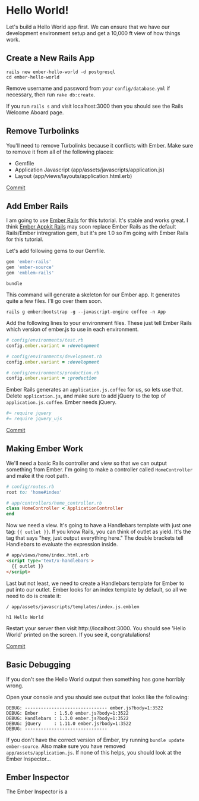 # Hello World!

Let's build a Hello World app first. We can ensure that we have our development environment setup and get a 10,000 ft view of how things work.

## Create a New Rails App

```
rails new ember-hello-world -d postgresql
cd ember-hello-world
```

Remove username and password from your `config/database.yml` if necessary, then run `rake db:create`.

If you run `rails s` and visit localhost:3000 then you should see the Rails Welcome Aboard page.

## Remove Turbolinks

You'll need to remove Turbolinks because it conflicts with Ember. Make sure to remove it from all of the following places:

* Gemfile
* Application Javascript (app/assets/javascripts/application.js)
* Layout (app/views/layouts/application.html.erb)

[Commit](https://github.com/vicramon/ember-hello-world/commit/2ec275447edd98e2ec004f4f1c281d4fa4418311)

## Add Ember Rails

I am going to use [Ember Rails](https://github.com/emberjs/ember-rails) for this tutorial. It's stable and works great. I think [Ember Appkit Rails](https://github.com/dockyard/ember-appkit-rails) may soon replace Ember Rails as the default Rails/Ember intregration gem, but it's pre 1.0 so I'm going with Ember Rails for this tutorial.

Let's add following gems to our Gemfile.

```ruby
gem 'ember-rails'
gem 'ember-source'
gem 'emblem-rails'
```

```shell
bundle
```

This command will generate a skeleton for our Ember app. It generates quite a few files. I'll go over them soon.

```shell
rails g ember:bootstrap -g --javascript-engine coffee -n App
```

Add the following lines to your environment files. These just tell Ember Rails which version of ember.js to use in each environment.

```ruby
# config/environments/test.rb
config.ember.variant = :development

# config/environments/development.rb
config.ember.variant = :development

# config/environments/production.rb
config.ember.variant = :production
```

Ember Rails generates an `application.js.coffee` for us, so lets use that. Delete `application.js`, and make sure to add jQuery to the top of `application.js.coffee`. Ember needs jQuery.

```coffee
#= require jquery
#= require jquery_ujs
```

[Commit](https://github.com/vicramon/ember-hello-world/commit/8d34669ae4649ca17d80d5a52dccf98535d36786)

## Making Ember Work

We'll need a basic Rails controller and view so that we can output something from Ember. I'm going to make a controller called `HomeController` and make it the root path.

```ruby
# config/routes.rb
root to: 'home#index'

# app/controllers/home_controller.rb
class HomeController < ApplicationController
end
```

Now we need a view. It's going to have a Handlebars template with just one tag: `{{ outlet }}`. If you know Rails, you can think of outlet as yield. It's the tag that says "hey, just output everything here." The double brackets tell Handlebars to evaluate the expression inside.

```html
# app/views/home/index.html.erb
<script type='text/x-handlebars'>
  {{ outlet }}
</script>
```

Last but not least, we need to create a Handlebars template for Ember to put into our outlet. Ember looks for an index template by default, so all we need to do is create it:

```haml
/ app/assets/javascripts/templates/index.js.emblem

h1 Hello World
```

Restart your server then visit http://localhost:3000. You should see 'Hello World' printed on the screen. If you see it, congratulations!

[Commit](https://github.com/vicramon/ember-hello-world/commit/2255b0077f85aeb4d5be6cb8aee041667bc62460)

## Basic Debugging

If you don't see the Hello World output then something has gone horribly wrong.

Open your console and you should see output that looks like the following:

```
DEBUG: ------------------------------- ember.js?body=1:3522
DEBUG: Ember      : 1.5.0 ember.js?body=1:3522
DEBUG: Handlebars : 1.3.0 ember.js?body=1:3522
DEBUG: jQuery     : 1.11.0 ember.js?body=1:3522
DEBUG: -------------------------------
```

If you don't have the correct version of Ember, try running `bundle update ember-source`. Also make sure you have removed `app/assets/application.js`. If none of this helps, you should look at the Ember Inspector...

## Ember Inspector

The Ember Inspector is a 
